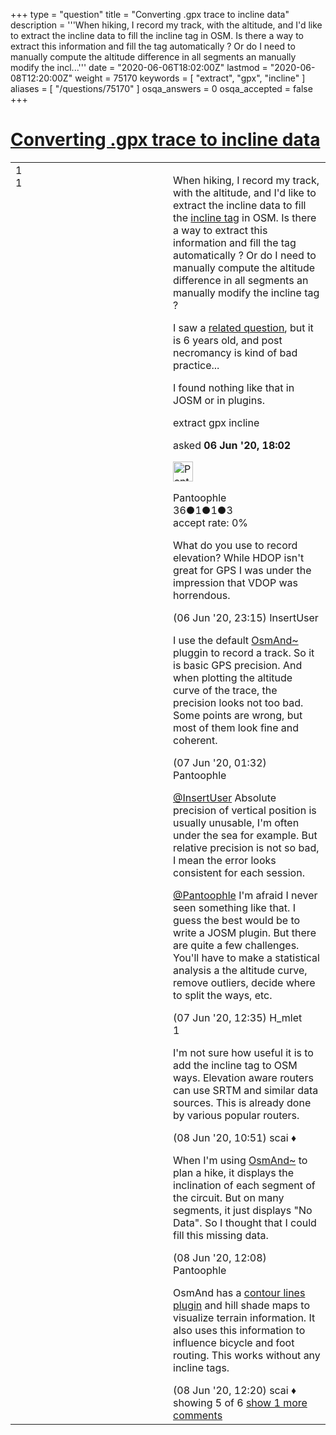 +++
type = "question"
title = "Converting .gpx trace to incline data"
description = '''When hiking, I record my track, with the altitude, and I&#x27;d like to extract the incline data to fill the incline tag in OSM. Is there a way to extract this information and fill the tag automatically ? Or do I need to manually compute the altitude difference in all segments an manually modify the incl...'''
date = "2020-06-06T18:02:00Z"
lastmod = "2020-06-08T12:20:00Z"
weight = 75170
keywords = [ "extract", "gpx", "incline" ]
aliases = [ "/questions/75170" ]
osqa_answers = 0
osqa_accepted = false
+++

<div class="headNormal">

# [Converting .gpx trace to incline data](/questions/75170/converting-gpx-trace-to-incline-data)

</div>

<div id="main-body">

<div id="askform">

<table id="question-table" style="width:100%;">
<colgroup>
<col style="width: 50%" />
<col style="width: 50%" />
</colgroup>
<tbody>
<tr>
<td style="width: 30px; vertical-align: top"><div class="vote-buttons">
<span id="post-75170-upvote" class="ajax-command post-vote up" rel="nofollow" title="I like this post (click again to cancel)"> </span>
<div id="post-75170-score" class="post-score" title="current number of votes">
1
</div>
<span id="post-75170-downvote" class="ajax-command post-vote down" rel="nofollow" title="I dont like this post (click again to cancel)"> </span> <span id="favorite-mark" class="ajax-command favorite-mark" rel="nofollow" title="mark/unmark this question as favorite (click again to cancel)"> </span>
<div id="favorite-count" class="favorite-count">
1
</div>
</div></td>
<td><div id="item-right">
<div class="question-body">
<p>When hiking, I record my track, with the altitude, and I'd like to extract the incline data to fill the <a href="https://wiki.openstreetmap.org/wiki/Key:incline">incline tag</a> in OSM. Is there a way to extract this information and fill the tag automatically ? Or do I need to manually compute the altitude difference in all segments an manually modify the incline tag ?</p>
<p>I saw a <a href="/questions/36155/extract-inclines-from-gpx-file">related question</a>, but it is 6 years old, and post necromancy is kind of bad practice...</p>
<p>I found nothing like that in JOSM or in plugins.</p>
</div>
<div id="question-tags" class="tags-container tags">
<span class="post-tag tag-link-extract" rel="tag" title="see questions tagged &#39;extract&#39;">extract</span> <span class="post-tag tag-link-gpx" rel="tag" title="see questions tagged &#39;gpx&#39;">gpx</span> <span class="post-tag tag-link-incline" rel="tag" title="see questions tagged &#39;incline&#39;">incline</span>
</div>
<div id="question-controls" class="post-controls">
&#10;</div>
<div class="post-update-info-container">
<div class="post-update-info post-update-info-user">
<p>asked <strong>06 Jun '20, 18:02</strong></p>
<img src="https://secure.gravatar.com/avatar/138c7fe091b8bb5bc01ba1e60f3f5607?s=32&amp;d=identicon&amp;r=g" class="gravatar" width="32" height="32" alt="Pantoophle&#39;s gravatar image" />
<p><span>Pantoophle</span><br />
<span class="score" title="36 reputation points">36</span><span title="1 badges"><span class="badge1">●</span><span class="badgecount">1</span></span><span title="1 badges"><span class="silver">●</span><span class="badgecount">1</span></span><span title="3 badges"><span class="bronze">●</span><span class="badgecount">3</span></span><br />
<span class="accept_rate" title="Rate of the user&#39;s accepted answers">accept rate:</span> <span title="Pantoophle has no accepted answers">0%</span></p>
</div>
</div>
<div id="comments-container-75170" class="comments-container">
<span id="75174"></span>
<div id="comment-75174" class="comment">
<div id="post-75174-score" class="comment-score">
&#10;</div>
<div class="comment-text">
<p>What do you use to record elevation? While HDOP isn't great for GPS I was under the impression that VDOP was horrendous.</p>
</div>
<div id="comment-75174-info" class="comment-info">
<span class="comment-age">(06 Jun '20, 23:15)</span> <span class="comment-user userinfo">InsertUser</span>
</div>
</div>
<span id="75175"></span>
<div id="comment-75175" class="comment">
<div id="post-75175-score" class="comment-score">
&#10;</div>
<div class="comment-text">
<p>I use the default <a href="https://osmand.net/">OsmAnd~</a> pluggin to record a track. So it is basic GPS precision. And when plotting the altitude curve of the trace, the precision looks not too bad. Some points are wrong, but most of them look fine and coherent.</p>
</div>
<div id="comment-75175-info" class="comment-info">
<span class="comment-age">(07 Jun '20, 01:32)</span> <span class="comment-user userinfo">Pantoophle</span>
</div>
</div>
<span id="75177"></span>
<div id="comment-75177" class="comment">
<div id="post-75177-score" class="comment-score">
&#10;</div>
<div class="comment-text">
<p><a href="https://help.openstreetmap.org/users/4426/insertuser">@InsertUser</a> Absolute precision of vertical position is usually unusable, I'm often under the sea for example. But relative precision is not so bad, I mean the error looks consistent for each session.</p>
<p><a href="https://help.openstreetmap.org/users/18500/pantoophle">@Pantoophle</a> I'm afraid I never seen something like that. I guess the best would be to write a JOSM plugin. But there are quite a few challenges. You'll have to make a statistical analysis a the altitude curve, remove outliers, decide where to split the ways, etc.</p>
</div>
<div id="comment-75177-info" class="comment-info">
<span class="comment-age">(07 Jun '20, 12:35)</span> <span class="comment-user userinfo">H_mlet</span>
</div>
</div>
<span id="75197"></span>
<div id="comment-75197" class="comment">
<div id="post-75197-score" class="comment-score">
1
</div>
<div class="comment-text">
<p>I'm not sure how useful it is to add the incline tag to OSM ways. Elevation aware routers can use SRTM and similar data sources. This is already done by various popular routers.</p>
</div>
<div id="comment-75197-info" class="comment-info">
<span class="comment-age">(08 Jun '20, 10:51)</span> <span class="comment-user userinfo">scai ♦</span>
</div>
</div>
<span id="75199"></span>
<div id="comment-75199" class="comment">
<div id="post-75199-score" class="comment-score">
&#10;</div>
<div class="comment-text">
<p>When I'm using <a href="https://osmand.net/">OsmAnd~</a> to plan a hike, it displays the inclination of each segment of the circuit. But on many segments, it just displays "No Data". So I thought that I could fill this missing data.</p>
</div>
<div id="comment-75199-info" class="comment-info">
<span class="comment-age">(08 Jun '20, 12:08)</span> <span class="comment-user userinfo">Pantoophle</span>
</div>
</div>
<span id="75200"></span>
<div id="comment-75200" class="comment not_top_scorer">
<div id="post-75200-score" class="comment-score">
&#10;</div>
<div class="comment-text">
<p>OsmAnd has a <a href="https://osmand.net/features/contour-lines-plugin">contour lines plugin</a> and hill shade maps to visualize terrain information. It also uses this information to influence bicycle and foot routing. This works without any incline tags.</p>
</div>
<div id="comment-75200-info" class="comment-info">
<span class="comment-age">(08 Jun '20, 12:20)</span> <span class="comment-user userinfo">scai ♦</span>
</div>
</div>
</div>
<div id="comment-tools-75170" class="comment-tools">
<span class="comments-showing"> showing 5 of 6 </span> <a href="#" class="show-all-comments-link">show 1 more comments</a>
</div>
<div class="clear">
&#10;</div>
<div id="comment-75170-form-container" class="comment-form-container">
&#10;</div>
<div class="clear">
&#10;</div>
</div></td>
</tr>
</tbody>
</table>

</div>

</div>

